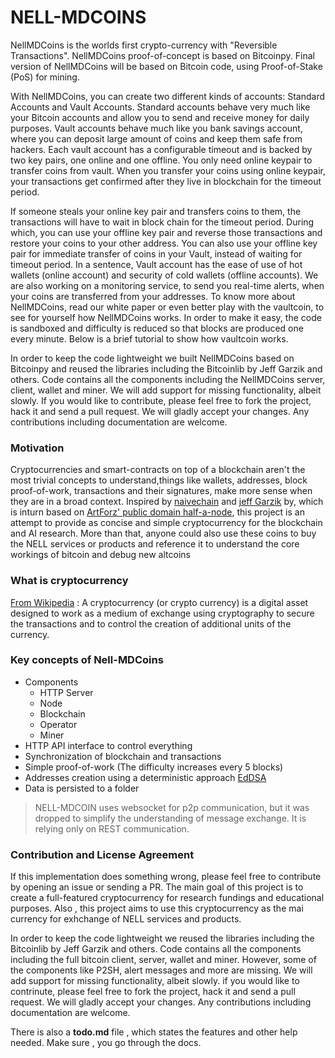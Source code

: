 # NELL-MDCOINS 

NellMDCoins is the worlds first crypto-currency with "Reversible Transactions". NellMDCoins proof-of-concept is based on Bitcoinpy. Final version of NellMDCoins will be based on Bitcoin code, using Proof-of-Stake (PoS) for mining.

With NellMDCoins, you can create two different kinds of accounts: Standard Accounts and Vault Accounts. Standard accounts behave very much like your Bitcoin accounts and allow you to send and receive money for daily purposes. Vault accounts behave much like you bank savings account, where you can deposit large amount of coins and keep them safe from hackers. Each vault account has a configurable timeout and is backed by two key pairs, one online and one offline. You only need online keypair to transfer coins from vault. When you transfer your coins using online keypair, your transactions get confirmed after they live in blockchain for the timeout period.

If someone steals your online key pair and transfers coins to them, the transactions will have to wait in block chain for the timeout period. During which, you can use your offline key pair and reverse those transactions and restore your coins to your other address. You can also use your offline key pair for immediate transfer of coins in your Vault, instead of waiting for timeout period. In a sentence, Vault account has the ease of use of hot wallets (online account) and security of cold wallets (offline accounts). We are also working on a monitoring service, to send you real-time alerts, when your coins are transferred from your addresses. To know more about NellMDCoins, read our white paper or even better play with the vaultcoin, to see for yourself how NellMDCoins works. In order to make it easy, the code is sandboxed and difficulty is reduced so that blocks are produced one every minute. Below is a brief tutorial to show how vaultcoin works.

In order to keep the code lightweight we built NellMDCoins based on Bitcoinpy and reused the libraries including the Bitcoinlib by Jeff Garzik and others. Code contains all the components including the NellMDCoins server, client, wallet and miner. We will add support for missing functionality, albeit slowly. If you would like to contribute, please feel free to fork the project, hack it and send a pull request. We will gladly accept your changes. Any contributions including documentation are welcome.

### Motivation
Cryptocurrencies and smart-contracts on top of a blockchain aren't the most trivial concepts to understand,things like wallets, addresses, block proof-of-work, transactions and their signatures, make more sense when they are in a broad context. Inspired by [naivechain](https://github.com/lhartikk/naivechain) and [jeff Garzik](https://github.com/jgarzik/pynode) by, which
is inturn based on [ArtForz' public domain half-a-node](http://pastebin.com/ZSM7iHZw), this project is an attempt to provide as concise and simple cryptocurrency for the blockchain and AI research. More than that, anyone could also use these coins to buy the NELL services or products and reference it to understand the core workings of bitcoin and debug new altcoins

### What is cryptocurrency
[From Wikipedia](https://en.wikipedia.org/wiki/Cryptocurrency) : A cryptocurrency (or crypto currency) is a digital asset designed to work as a medium of exchange using cryptography to secure the transactions and to control the creation of additional units of the currency.

### Key concepts of Nell-MDCoins
* Components
    * HTTP Server
    * Node
    * Blockchain
    * Operator
    * Miner
* HTTP API interface to control everything
* Synchronization of blockchain and transactions
* Simple proof-of-work (The difficulty increases every 5 blocks)
* Addresses creation using a deterministic approach [EdDSA](https://en.wikipedia.org/wiki/EdDSA)
* Data is persisted to a folder

> NELL-MDCOIN uses websocket for p2p communication, but it was dropped to simplify the understanding of message exchange. It is relying only on REST communication.


### Contribution and License Agreement

If this implementation does something wrong, please feel free to contribute by opening an issue or sending a PR. The main goal of this project is to create a full-featured cryptocurrency for research fundings and educational purposes. Also , this project aims to use this cryptocurrency as the mai currency for exhchange of NELL services and products.

In order to keep the code lightweight we reused the libraries including the Bitcoinlib by Jeff Garzik and others. Code contains all the components including the full bitcoin client, server, wallet and miner. However, some of the components like P2SH, alert messages and more are missing. We will add support for missing functionality, albeit slowly. if you would like to contrinute, please feel free to fork the project, hack it and send a pull request. We will gladly accept your changes. Any contributions including documentation are welcome.

There is also a __todo.md__ file , which states the features and other help needed. Make sure , you go through the docs.
